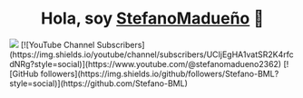 <div align="center">
<h1 align="center">Hola, soy <a href="https://www.youtube.com/@stefanomadueno2362">StefanoMadueño</a> 👋</h1>
</div>
<img src="https://i.imgur.com/hwGxyb7.jpg">
[![YouTube Channel Subscribers](https://img.shields.io/youtube/channel/subscribers/UCIjEgHA1vatSR2K4rfcdNRg?style=social)](https://www.youtube.com/@stefanomadueno2362)
[![GitHub followers](https://img.shields.io/github/followers/Stefano-BML?style=social)](https://github.com/Stefano-BML)


<!--
**Stefano-BML/Stefano-BML** is a ✨ _special_ ✨ repository because its `README.md` (this file) appears on your GitHub profile.

Here are some ideas to get you started:

- 🔭 I’m currently working on ...
- 🌱 I’m currently learning ...
- 👯 I’m looking to collaborate on ...
- 🤔 I’m looking for help with ...
- 💬 Ask me about ...
- 📫 How to reach me: ...
- 😄 Pronouns: ...
- ⚡ Fun fact: ...
-->
